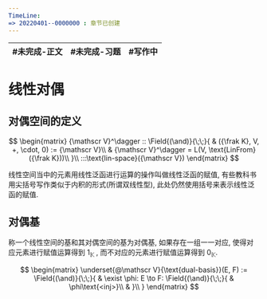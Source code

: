 ```yaml
---
TimeLine: 
=> 20220401--0000000 : 章节已创建
---
```

| #未完成-正文 | #未完成-习题 | #写作中 | 
| ------------ | ------------ | ------- |

# 线性对偶

## 对偶空间的定义

$$
\begin{matrix}
{\mathscr V}^\dagger :: 
\Field{(\and)}{\;\;}{
    & ({\frak K}, V, +, \cdot, 0) := {\mathscr V}\\
    & {\mathscr V}^\dagger = L(V, \text{LinFrom}({\frak K}))\\
}\\
:::\text{lin-space}({\mathscr V})
\end{matrix}
$$

线性空间当中的元素用线性泛函进行运算的操作叫做线性泛函的赋值, 有些教科书用尖括号写作类似于内积的形式(所谓双线性型), 此处仍然使用括号来表示线性泛函的赋值. 

## 对偶基

称一个线性空间的基和其对偶空间的基为对偶基, 如果存在一组一一对应, 使得对应元素进行赋值运算得到 $1_{\mathbb K}$ , 而不对应的元素进行赋值运算得到 $0_{\mathbb K}$. 

$$
\begin{matrix}
\underset{@\mathscr V}{\text{dual-basis}}(E, F) 
:= \Field{(\and)}{\;\;}{
    & \exist \phi: E \to F: 
    \Field{(\and)}{\;\;}{
        & \phi\text{<inj>}\\
        & 
    }\\
}
\end{matrix}
$$
